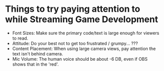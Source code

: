 # Things to try paying attention to while Streaming Game Development

- Font Sizes: Make sure the primary code/text is large enough for viewers to read.
- Attitude: Do your best not to get too frustrated / grumpy... ???
- Content Placement: When using large camera views, pay attention the text isn't behind camera.
- Mic Volume: The human voice should be about -6 DB, even if OBS shows that in the 'red'.

